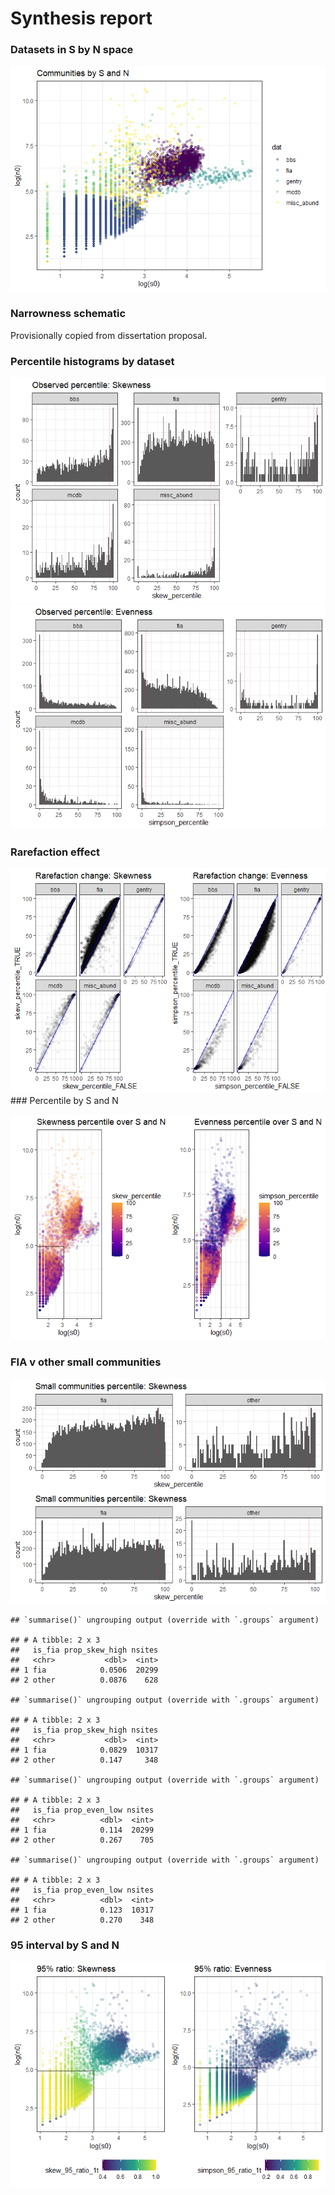 Synthesis report
================

### Datasets in S by N space

![](figs2_files/figure-gfm/datasets%20in%20s%20and%20n%20space-1.png)<!-- -->

### Narrowness schematic

Provisionally copied from dissertation proposal.

### Percentile histograms by dataset

![](figs2_files/figure-gfm/percentile%20by%20dataset-1.png)<!-- -->![](figs2_files/figure-gfm/percentile%20by%20dataset-2.png)<!-- -->

### Rarefaction effect

![](figs2_files/figure-gfm/rarefaction-1.png)<!-- --> \#\#\# Percentile
by S and N

![](figs2_files/figure-gfm/percentile%20s%20and%20n-1.png)<!-- -->

### FIA v other small communities

![](figs2_files/figure-gfm/small%20community%20comparison-1.png)<!-- -->

    ## `summarise()` ungrouping output (override with `.groups` argument)

    ## # A tibble: 2 x 3
    ##   is_fia prop_skew_high nsites
    ##   <chr>           <dbl>  <int>
    ## 1 fia            0.0506  20299
    ## 2 other          0.0876    628

    ## `summarise()` ungrouping output (override with `.groups` argument)

    ## # A tibble: 2 x 3
    ##   is_fia prop_skew_high nsites
    ##   <chr>           <dbl>  <int>
    ## 1 fia            0.0829  10317
    ## 2 other          0.147     348

    ## `summarise()` ungrouping output (override with `.groups` argument)

    ## # A tibble: 2 x 3
    ##   is_fia prop_even_low nsites
    ##   <chr>          <dbl>  <int>
    ## 1 fia            0.114  20299
    ## 2 other          0.267    705

    ## `summarise()` ungrouping output (override with `.groups` argument)

    ## # A tibble: 2 x 3
    ##   is_fia prop_even_low nsites
    ##   <chr>          <dbl>  <int>
    ## 1 fia            0.123  10317
    ## 2 other          0.270    348

### 95 interval by S and N

![](figs2_files/figure-gfm/ratio%20v%20s%20and%20n-1.png)<!-- -->
